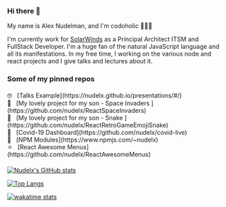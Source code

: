 ### Hi there 👋

<div>My name is Alex Nudelman, and I'm codoholic 👨🏻‍💻</div>

I'm currently work for [SolarWinds](https://www.solarwinds.com) as a Principal Architect ITSM and FullStack Developer.
I'm a huge fan of the natural JavaScript language and all its manifestations.
In my free time, I working on the various node and react projects and I give talks and lectures about it. 
<p></p>

<div>
<h3>Some of my pinned repos</h3>
<ul style="list-style: none;margin:20 0; padding:0">
 <li> 🤓 &nbsp; [Talks Example](https://nudelx.github.io/presentations/#/)</li>
 <li> 👾 &nbsp; [My lovely project for my son - Space Invaders ](https://github.com/nudelx/ReactSpaceInvaders)</li>
 <li> 👾 &nbsp; [My lovely project for my son - Snake ](https://github.com/nudelx/ReactRetroGameEmojiSnake)</li>
 <li> 🦠 &nbsp; [Covid-19 Dashboard](https://github.com/nudelx/covid-live)</li>
 <li> 💢 &nbsp; [NPM Modules](https://www.npmjs.com/~nudelx)</li>
 <li> ⚛️ &nbsp; [React Awesome Menus](https://github.com/nudelx/ReactAwesomeMenus)</li>
 </ul>
</div>




[![Nudelx's GitHub stats](https://github-readme-stats.vercel.app/api?username=nudelx&count_private=true&show_icons=true&include_all_commits=true&show_owner=true)](https://github.com/anuraghazra/github-readme-stats)


[![Top Langs](https://github-readme-stats.vercel.app/api/top-langs/?username=nudelx&hide=html&langs_count=10&layout=compact)](https://github.com/anuraghazra/github-readme-stats)

[![wakatime stats](https://github-readme-stats.vercel.app/api/wakatime?username=nudelx)](https://github.com/anuraghazra/github-readme-stats)
<!--
**nudelx/nudelx** is a ✨ _special_ ✨ repository because its `README.md` (this file) appears on your GitHub profile.




Here are some ideas to get you started:

- 🔭 I'm currently working on ...
- 🌱 I'm currently learning ...
- 👯 I'm looking to collaborate on ...
- 🤔 I'm looking for help with ...
- 💬 Ask me about ...
- 📫 How to reach me: ...
- 😄 Pronouns: ...
- ⚡ Fun fact: ...
-->
